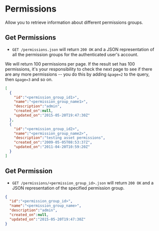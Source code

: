 Permissions
==========

Allow you to retrieve information about different permissions groups.

Get Permissions
--------------

* `GET /permissions.json` will return `200 OK` and a JSON representation of all the permission groups for the authenticated user's account.

We will return 100 permissions per page. If the result set has 100 permissions, it's your responsibility to check the next page to see if there are any more permissions -- you do this by adding `&page=2` to the query, then `&page=3` and so on.

```json
[
  {
    "id":"<permission_group_id1>",
    "name":"<permission_group_name1>",
    "description":"admin",
    "created_on":null,
    "updated_on":"2015-05-20T19:47:30Z"
  },
  {
    "id":"<permission_group_id2>",
    "name":"<permission_group_name2>",
    "description":"testing asset permissions",
    "created_on":"2009-05-05T08:53:37Z",
    "updated_on":"2011-04-20T10:59:20Z"
  }
]
```

Get Permission
-------------

* `GET /permissions/<permission_group_id>.json` will return `200 OK` and a JSON representation of the specified permission group.

```json
{
  "id":"<permission_group_id>",
  "name":"<permission_group_name>",
  "description":"admin",
  "created_on":null,
  "updated_on":"2015-05-20T19:47:30Z"
}
```
